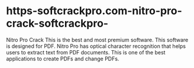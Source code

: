 # https-softcrackpro.com-nitro-pro-crack-softcrackpro-
Nitro Pro Crack  This is the best and most premium software. This software is designed for PDF. Nitro Pro has optical character recognition that helps users to extract text from PDF documents. This is one of the best applications to create PDFs and change PDFs.
